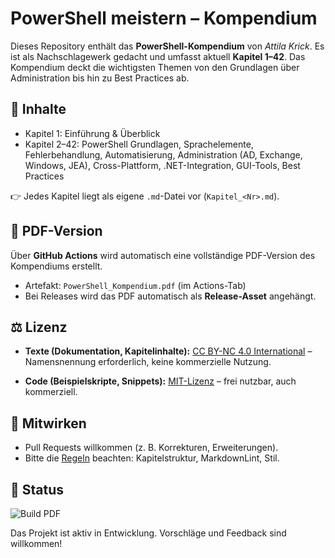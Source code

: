 # PowerShell meistern – Kompendium

Dieses Repository enthält das **PowerShell-Kompendium** von *Attila Krick*.
Es ist als Nachschlagewerk gedacht und umfasst aktuell **Kapitel 1–42**.
Das Kompendium deckt die wichtigsten Themen von den Grundlagen über Administration bis hin zu Best Practices ab.

## 📘 Inhalte

- Kapitel 1: Einführung & Überblick
- Kapitel 2–42: PowerShell Grundlagen, Sprachelemente, Fehlerbehandlung, Automatisierung, Administration (AD, Exchange, Windows, JEA), Cross-Plattform, .NET-Integration, GUI-Tools, Best Practices

👉 Jedes Kapitel liegt als eigene `.md`-Datei vor (`Kapitel_<Nr>.md`).

## 📄 PDF-Version

Über **GitHub Actions** wird automatisch eine vollständige PDF-Version des Kompendiums erstellt.

- Artefakt: `PowerShell_Kompendium.pdf` (im Actions-Tab)
- Bei Releases wird das PDF automatisch als **Release-Asset** angehängt.

## ⚖️ Lizenz

- **Texte (Dokumentation, Kapitelinhalte):**
  [CC BY-NC 4.0 International](https://creativecommons.org/licenses/by-nc/4.0/deed.de) – Namensnennung erforderlich, keine kommerzielle Nutzung.

- **Code (Beispielskripte, Snippets):**
  [MIT-Lizenz](LICENSE.md) – frei nutzbar, auch kommerziell.

## 🔧 Mitwirken

- Pull Requests willkommen (z. B. Korrekturen, Erweiterungen).
- Bitte die [Regeln](Regeln.md) beachten: Kapitelstruktur, MarkdownLint, Stil.

## 📌 Status

![Build PDF](https://github.com/<DEIN_ORG>/<DEIN_REPO>/actions/workflows/build-kompendium-pdf.yml/badge.svg)

Das Projekt ist aktiv in Entwicklung. Vorschläge und Feedback sind willkommen!
